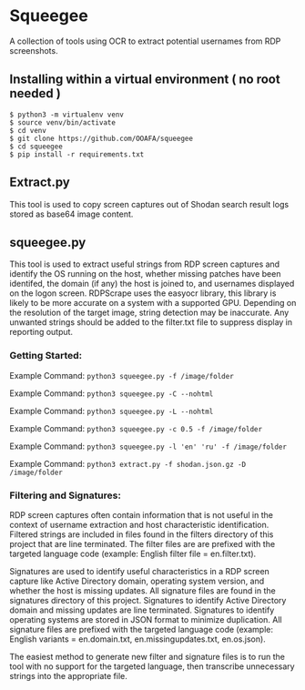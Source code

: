 # Squeegee

A collection of tools using OCR to extract potential usernames from RDP screenshots.

## Installing within a virtual environment ( no root needed )
```
$ python3 -m virtualenv venv
$ source venv/bin/activate
$ cd venv
$ git clone https://github.com/OOAFA/squeegee
$ cd squeegee
$ pip install -r requirements.txt
```

## Extract.py
This tool is used to copy screen captures out of Shodan search result logs stored as base64 image content.

## squeegee.py

This tool is used to extract useful strings from RDP screen captures and identify the OS running on the host, whether missing patches have been identifed, the domain (if any) the host is joined to, and usernames displayed on the logon screen. RDPScrape uses the easyocr library, this library is likely to be more accurate on a system with a supported GPU. Depending on the resolution of the target image, string detection may be inaccurate. Any unwanted strings should be added to the filter.txt file to suppress display in reporting output.


### Getting Started:

Example Command: `python3 squeegee.py -f /image/folder`

Example Command: `python3 squeegee.py -C --nohtml`

Example Command: `python3 squeegee.py -L --nohtml`

Example Command: `python3 squeegee.py -c 0.5 -f /image/folder`

Example Command: `python3 squeegee.py -l 'en' 'ru' -f /image/folder`

Example Command: `python3 extract.py -f shodan.json.gz -D /image/folder`

### Filtering and Signatures:

RDP screen captures often contain information that is not useful in the context of username extraction and host characteristic identification. Filtered strings are included in files found in the filters directory of this project that are line terminated. The filter files are are prefixed with the targeted language code (example: English filter file = en.filter.txt).

Signatures are used to identify useful characteristics in a RDP screen capture like Active Directory domain, operating system version, and whether the host is missing updates. All signature files are found in the signatures directory of this project. Signatures to identify Active Directory domain and missing updates are line terminated. Signatures to identify operating systems are stored in JSON format to minimize duplication. All signature files are prefixed with the targeted language code (example: English variants = en.domain.txt, en.missingupdates.txt, en.os.json).

The easiest method to generate new filter and signature files is to run the tool with no support for the targeted language, then transcribe unnecessary strings into the appropriate file.

